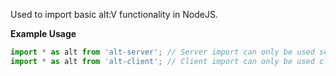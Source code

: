 Used to import basic alt:V functionality in NodeJS.

**Example Usage**

```js
import * as alt from 'alt-server'; // Server import can only be used server-side.
import * as alt from 'alt-client'; // Client import can only be used client-side.
```
